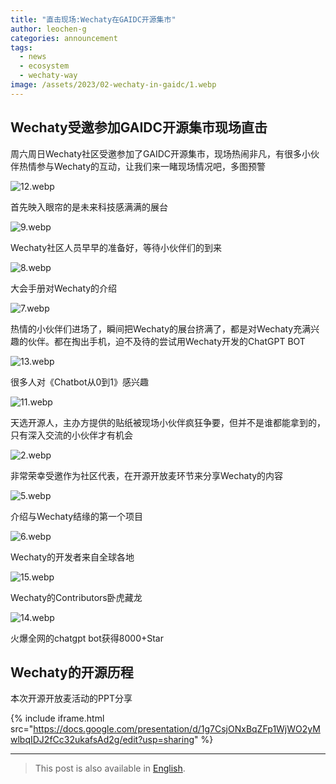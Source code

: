 ```yaml
---
title: "直击现场:Wechaty在GAIDC开源集市"
author: leochen-g
categories: announcement
tags:
  - news
  - ecosystem
  - wechaty-way
image: /assets/2023/02-wechaty-in-gaidc/1.webp
---
```


## Wechaty受邀参加GAIDC开源集市现场直击

周六周日Wechaty社区受邀参加了GAIDC开源集市，现场热闹非凡，有很多小伙伴热情参与Wechaty的互动，让我们来一睹现场情况吧，多图预警

![12.webp](/assets/2023/02-wechaty-in-gaidc/12.webp)

首先映入眼帘的是未来科技感满满的展台

![9.webp](/assets/2023/02-wechaty-in-gaidc/9.webp)

Wechaty社区人员早早的准备好，等待小伙伴们的到来

![8.webp](/assets/2023/02-wechaty-in-gaidc/8.webp)

大会手册对Wechaty的介绍

![7.webp](/assets/2023/02-wechaty-in-gaidc/7.webp)

热情的小伙伴们进场了，瞬间把Wechaty的展台挤满了，都是对Wechaty充满兴趣的伙伴。都在掏出手机，迫不及待的尝试用Wechaty开发的ChatGPT BOT

![13.webp](/assets/2023/02-wechaty-in-gaidc/13.webp)

很多人对《Chatbot从0到1》感兴趣

![11.webp](/assets/2023/02-wechaty-in-gaidc/11.webp)

天选开源人，主办方提供的贴纸被现场小伙伴疯狂争要，但并不是谁都能拿到的，只有深入交流的小伙伴才有机会

![2.webp](/assets/2023/02-wechaty-in-gaidc/2.webp)

非常荣幸受邀作为社区代表，在开源开放麦环节来分享Wechaty的内容

![5.webp](/assets/2023/02-wechaty-in-gaidc/5.webp)

介绍与Wechaty结缘的第一个项目

![6.webp](/assets/2023/02-wechaty-in-gaidc/6.webp)

Wechaty的开发者来自全球各地

![15.webp](/assets/2023/02-wechaty-in-gaidc/15.webp)

Wechaty的Contributors卧虎藏龙

![14.webp](/assets/2023/02-wechaty-in-gaidc/14.webp)

火爆全网的chatgpt bot获得8000+Star

## Wechaty的开源历程

本次开源开放麦活动的PPT分享

{% include iframe.html src="https://docs.google.com/presentation/d/1g7CsjONxBqZFp1WjWO2yMwlbqIDJ2fCc32ukafsAd2g/edit?usp=sharing" %}

---

> This post is also available in [English](/2023/02/26/wechaty-in-gaidc-en/).
